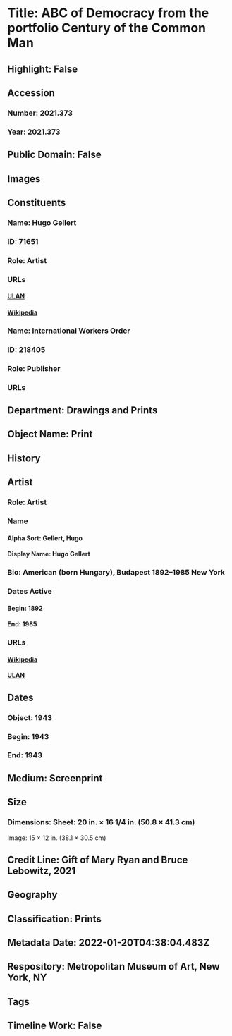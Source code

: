 # Title: ABC of Democracy from the portfolio Century of the Common Man
## Highlight: False
## Accession
### Number: 2021.373
### Year: 2021.373
## Public Domain: False
## Images
## Constituents
### Name: Hugo Gellert
### ID: 71651
### Role: Artist
### URLs
#### [ULAN](http://vocab.getty.edu/page/ulan/500330278)
#### [Wikipedia](https://www.wikidata.org/wiki/Q1008996)
### Name: International Workers Order
### ID: 218405
### Role: Publisher
### URLs
## Department: Drawings and Prints
## Object Name: Print
## History
## Artist
### Role: Artist
### Name
#### Alpha Sort: Gellert, Hugo
#### Display Name: Hugo Gellert
### Bio: American (born Hungary), Budapest 1892–1985 New York
### Dates Active
#### Begin: 1892
#### End: 1985
### URLs
#### [Wikipedia](https://www.wikidata.org/wiki/Q1008996)
#### [ULAN](http://vocab.getty.edu/page/ulan/500330278)
## Dates
### Object: 1943
### Begin: 1943
### End: 1943
## Medium: Screenprint
## Size
### Dimensions: Sheet: 20 in. × 16 1/4 in. (50.8 × 41.3 cm)
Image: 15 × 12 in. (38.1 × 30.5 cm)
## Credit Line: Gift of Mary Ryan and Bruce Lebowitz, 2021
## Geography
## Classification: Prints
## Metadata Date: 2022-01-20T04:38:04.483Z
## Respository: Metropolitan Museum of Art, New York, NY
## Tags
## Timeline Work: False